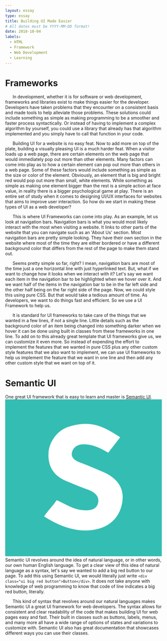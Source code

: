 ```yaml
---
layout: essay
type: essay
title: Building UI Made Easier
# All dates must be YYYY-MM-DD format!
date: 2018-10-04
labels:
  - HTML
  - Framework
  - Web Development
  - Learning
---
```

# Frameworks
&nbsp;&nbsp;&nbsp;&nbsp;&nbsp;&nbsp;In development, whether it is for software or web development, frameworks and libraries exist to make things easier for the developer. Developers have taken problems that they encounter on a consistent basis and made tools to help alleviate those problems. These solutions could include something as simple as making programming to be a smoother and faster process syntactically. Or instead of having to implement a complex algorithm by yourself, you could use a library that already has that algorithm implemented and you simply have to call that function in your code.

&nbsp;&nbsp;&nbsp;&nbsp;&nbsp;&nbsp;Building UI for a website is no easy feat. Now to add more on top of the plate, building a visually pleasing UI is a much harder feat. When a visitor loads up a web page, there are certain elements on the web page that would immediately pop out more than other elements. Many factors can come into play as to how a certain element can pop out more than others in a web page. Some of these factors would include something as simple as the size or color of the element. Obviously, an element that is big and bright red would pop out more than small, white elements. While something as simple as making one element bigger than the rest is a simple action at face value, in reality there is a bigger psychological game at play. There is an entire set of study when it comes to designing UI/UX interfaces for websites that aims to improve user interaction. So how do we start in making these types of UI as a web developer?

&nbsp;&nbsp;&nbsp;&nbsp;&nbsp;&nbsp;This is where UI Frameworks can come into play. As an example, let us look at navigation bars. Navigation bars is what you would most likely interact with the most when visiting a website. It links to other parts of the website that you can navigate such as an 'About Us' section. Most navigation bars are pretty simple looking. They have their own section in the website where most of the time they are either bordered or have a different background color that differs from the rest of the page to make them stand out. 

&nbsp;&nbsp;&nbsp;&nbsp;&nbsp;&nbsp;Seems pretty simple so far, right? I mean, navigation bars are most of the time just a one horizontal line with just hyperlinked text. But, what if we want to change how it looks when we interact with it? Let's say we want each item in the navigation bar to be highlighted when we hover over it. And we want half of the items in the navigation bar to be in the far left side and the other half being on the far right side of the page. Now, we could style this using pure CSS. But that would take a tedious amount of time. As developers, we want to do things fast and efficient. So we use a UI Framework to help us. 

&nbsp;&nbsp;&nbsp;&nbsp;&nbsp;&nbsp;It is standard for UI frameworks to take care of the things that we wanted in a few lines, if not a single line. Little details such as the background color of an item being changed into something darker when we hover it can be done using built in classes from these frameworks in one line. To add on to this already great template that UI frameworks give us, we can customize it even more. So instead of expending the effort to implement the features that we wanted in pure CSS plus any other custom style features that we also want to implement, we can use UI frameworks to help us implement the feature that we want in one line and then add any other custom style that we want on top of it. 

# Semantic UI
One great UI framework that is easy to learn and master is [Semantic UI](https://semantic-ui.com/). <img class="ui medium right floated image" src="../images/semanticuilogo.png">Semantic UI revolves around the idea of natural language, or in other words, our own human English language. To get a clear view of this idea of natural language as a syntax, let's say we wanted to add a big red button to our page. To add this using Semantic UI, we would literally just write ``<div class="ui big red button">Button</div>``. It does not take anyone with knowledge of web programming to know that code of line indicates a big red button, literally. 

&nbsp;&nbsp;&nbsp;&nbsp;&nbsp;&nbsp;This kind of syntax that revolves around our natural languages makes Semantic UI a great UI framework for web developers. The syntax allows for consistent and clear readability of the code that makes building UI for web pages easy and fast. Their built in classes such as buttons, labels, menus, and many more all have a wide range of options of states and variations to customize with. Semantic UI also has great documentation that showcases different ways you can use their classes. 

